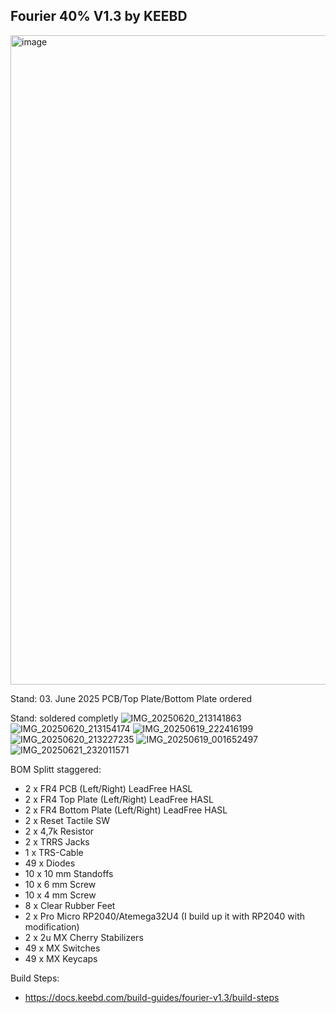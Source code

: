 Fourier 40% V1.3 by KEEBD
----------------

<img width="1039" alt="image" src="https://github.com/user-attachments/assets/da6df8b4-8619-4421-b8f4-f28a87c3fd61" />

Stand: 03. June 2025
PCB/Top Plate/Bottom Plate ordered

Stand: soldered completly
![IMG_20250620_213141863](https://github.com/user-attachments/assets/06cea105-7086-49a5-817e-283834b19217)
![IMG_20250620_213154174](https://github.com/user-attachments/assets/513f1ba4-59ba-41ff-af80-28a3b5c9eee9)
![IMG_20250619_222416199](https://github.com/user-attachments/assets/9818a04a-8428-4946-95ca-5a0cc6041420)
![IMG_20250620_213227235](https://github.com/user-attachments/assets/b986d01a-3882-41bc-bc65-c944f9e4bb10)
![IMG_20250619_001652497](https://github.com/user-attachments/assets/93265679-7764-4072-af3e-104a77577362)
![IMG_20250621_232011571](https://github.com/user-attachments/assets/3e5d3589-3eb4-4c4e-89ba-107793836c1d)

BOM Splitt staggered:

- 2 x FR4 PCB (Left/Right) LeadFree HASL
- 2 x FR4 Top Plate (Left/Right) LeadFree HASL
- 2 x FR4 Bottom Plate (Left/Right) LeadFree HASL
- 2 x Reset Tactile SW
- 2 x 4,7k Resistor
- 2 x TRRS Jacks
- 1 x TRS-Cable
- 49 x Diodes
- 10 x 10 mm Standoffs
- 10 x 6 mm Screw
- 10 x 4 mm Screw
- 8 x Clear Rubber Feet
- 2 x Pro Micro RP2040/Atemega32U4 (I build up it with RP2040 with modification)
- 2 x 2u MX Cherry Stabilizers
- 49 x MX Switches
- 49 x MX Keycaps

Build Steps:
- https://docs.keebd.com/build-guides/fourier-v1.3/build-steps
